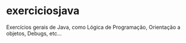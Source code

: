 # exerciciosjava
Exercícios gerais de Java, como Lógica de Programação, Orientação a objetos, Debugs, etc...
